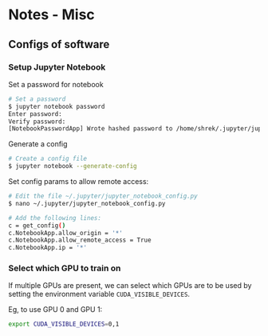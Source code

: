 # Notes - Misc

## Configs of software

### Setup Jupyter Notebook

Set a password for notebook

```bash
# Set a password
$ jupyter notebook password
Enter password:
Verify password:
[NotebookPasswordApp] Wrote hashed password to /home/shrek/.jupyter/jupyter_notebook_config.json
```

Generate a config

```bash
# Create a config file
$ jupyter notebook --generate-config
```

Set config params to allow remote access:

```bash
# Edit the file ~/.jupyter/jupyter_notebook_config.py
$ nano ~/.jupyter/jupyter_notebook_config.py

# Add the following lines:
c = get_config()
c.NotebookApp.allow_origin = '*'
c.NotebookApp.allow_remote_access = True
c.NotebookApp.ip = '*'
```

### Select which GPU to train on
If multiple GPUs are present, we can select which GPUs are to be used by setting the environment variable
`CUDA_VISIBLE_DEVICES`.

Eg, to use GPU 0 and GPU 1:

```bash
export CUDA_VISIBLE_DEVICES=0,1
```
